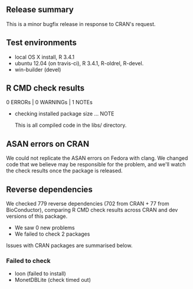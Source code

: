 ## Release summary

This is a minor bugfix release in response to CRAN's request.

## Test environments

* local OS X install, R 3.4.1
* ubuntu 12.04 (on travis-ci), R 3.4.1, R-oldrel, R-devel.
* win-builder (devel)

## R CMD check results

0 ERRORs | 0 WARNINGs | 1 NOTEs

* checking installed package size ... NOTE

  This is all compiled code in the libs/ directory.

## ASAN errors on CRAN

We could not replicate the ASAN errors on Fedora with clang.  We changed code that we believe may be responsible for the problem, and we'll watch the check results once the package is released.

## Reverse dependencies

We checked 779 reverse dependencies (702 from CRAN + 77 from BioConductor), comparing R CMD check results across CRAN and dev versions of this package.

 * We saw 0 new problems
 * We failed to check 2 packages

Issues with CRAN packages are summarised below.

### Failed to check

* loon        (failed to install)
* MonetDBLite (check timed out)
